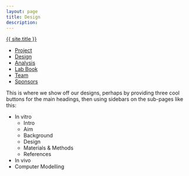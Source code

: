 ```yaml
---
layout: page
title: Design
description: 
---
```


 </head>
    <!-- Navbar -->
  <body>
    <div class="navbar">
      <div class="navbar-inner">
        <div class="container-narrow">
          <a class="brand" href="{{ HOME_PATH }}">{{ site.title }}</a>
        </div>
        <ul class="nav navbar-nav">
          <li><a href="project.html">Project</a></li>
          <li class="active"><a href="design.html">Design</a></li>
          <li><a href="analysis.html">Analysis</a></li>
          <li><a href="lab_book.html">Lab Book</a></li>
          <li><a href="team.html">Team</a></li>
          <li><a href="sponsors.html">Sponsors</a></li>
        </ul>
      </div>
    </div>

This is where we show off our designs, perhaps by providing three cool buttons for the main headings, then using sidebars on the sub-pages like this:

- In vitro
    - Intro
    - Aim
    - Background
    - Design
    - Materials & Methods
    - References
- In vivo
- Computer Modelling





